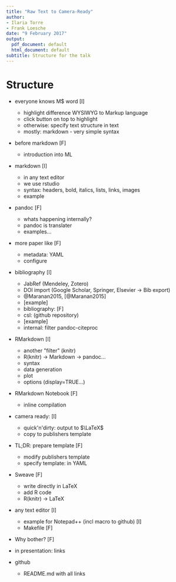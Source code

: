 ```yaml
---
title: "Raw Text to Camera-Ready"
author:
- Ilaria Torre
- Frank Loesche
date: "9 February 2017"
output:
  pdf_document: default
  html_document: default
subtitle: Structure for the talk
---
```


# Structure

- everyone knows M$ word  [I]
    - highlight difference WYSIWYG to Markup language
    - click button on top to highlight
    - otherwise: specify text structure in text
    - mostly: markdown - very simple syntax
- before markdown [F]
    - introduction into ML
    
- markdown [I]
    - in any text editor
    - we use rstudio
    - syntax: headers, bold, italics, lists, links, images
    - example
- pandoc [F]
    - whats happening internally?
    - pandoc is translater
    - examples...
- more paper like [F]
    - metadata: YAML
    - configure
- bibliography [I]
    - JabRef (Mendeley, Zotero)
    - DOI import (Google Scholar, Springer, Elsevier -> Bib export)
    - @Maranan2015, [@Maranan2015]
    - [example]
    - bibliography: [F]
    - csl: (github repository)
    - [example]
    - internal: filter pandoc-citeproc
- RMarkdown [I]
    - another "filter" (knitr)
    - R(knitr) -> Markdown -> pandoc...
    - syntax
    - data generation
    - plot
    - options (display=TRUE...)
- RMarkdown Notebook [F]
    - inline compilation
- camera ready: [I]
    - quick'n'dirty: output to $\LaTeX$
    - copy to publishers template
- TL;DR: prepare template [F]
    - modify publishers template
    - specify template: in YAML
- Sweave [F]
    - write directly in LaTeX
    - add R code
    - R(knitr) -> LaTeX
- any text editor [I]
    - example for Notepad++ (incl macro to github) [I]
    - Makefile [F]
- Why bother? [F]
- in presentation: links
- github
    - README.md with all links